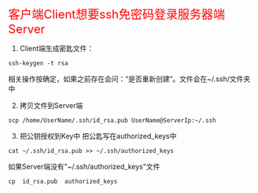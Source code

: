 <font color=red size = 5>客户端Client想要ssh免密码登录服务器端Server</font>


1. Client端生成密匙文件：  
```
ssh-keygen -t rsa
```
相关操作按确定，如果之前存在会问：“是否重新创建”。文件会在~/.ssh/文件夹中


2. 拷贝文件到Server端  
```
scp /home/UserName/.ssh/id_rsa.pub UserName@ServerIp:~/.ssh
```

3. 把公钥授权到Key中
把公匙写在authorized_keys中
```
cat ~/.ssh/id_rsa.pub >> ~/.ssh/authorized_keys
```

如果Server端没有"~/.ssh/authorized_keys"文件
```
cp  id_rsa.pub  authorized_keys
```